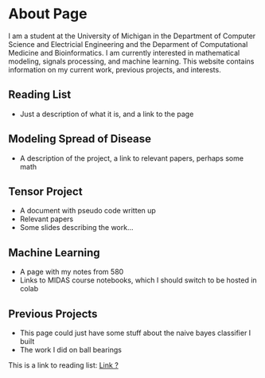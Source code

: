# About Page

I am a student at the University of Michigan in the Department of Computer Science and Electricial Engineering and the Deparment of Computational Medicine and Bioinformatics. I am currently interested in mathematical modeling, signals processing, and machine learning. This website contains information on my current work, previous projects, and interests.

## Reading List
- Just a description of what it is, and a link to the page

## Modeling Spread of Disease
- A description of the project, a link to relevant papers, perhaps some math

## Tensor Project
- A document with pseudo code written up
- Relevant papers
- Some slides describing the work...

## Machine Learning
- A page with my notes from 580
- Links to MIDAS course notebooks, which I should switch to be hosted in colab

## Previous Projects
- This page could just have some stuff about the naive bayes classifier I built
- The work I did on ball bearings

This is a link to reading list: <a href="reading_log.md">Link ?</a>
